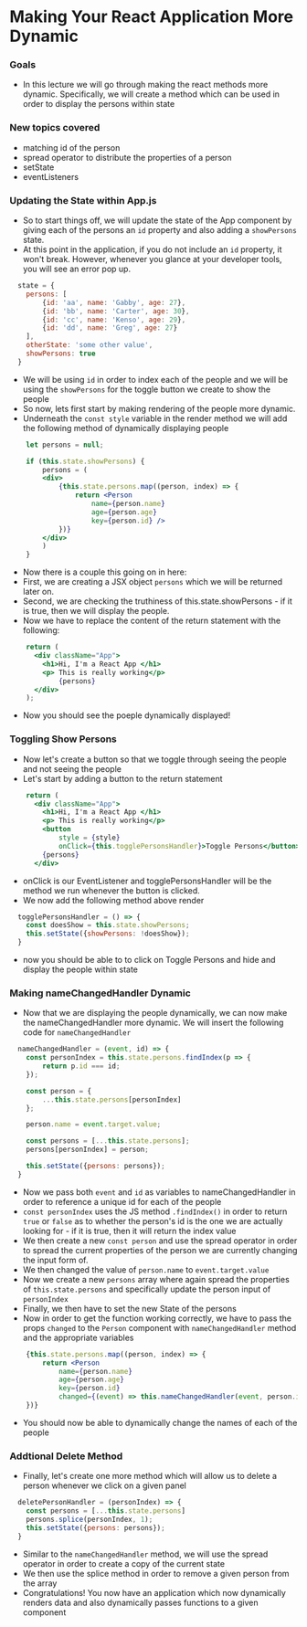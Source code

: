 # Making Your React Application More Dynamic 

### Goals
- In this lecture we will go through making the react methods more dynamic. Specifically, we will create a method which can be used in order to display the persons within state

### New topics covered
- matching id of the person
- spread operator to distribute the properties of a person
- setState
- eventListeners

### Updating the State within App.js
- So to start things off, we will update the state of the App component by giving each of the persons an `id` property and also adding a `showPersons` state.
- At this point in the application, if you do not include an `id` property, it won't break. However, whenever you glance at your developer tools, you will see an error pop up. 
```jsx 
  state = {
    persons: [
        {id: 'aa', name: 'Gabby', age: 27},
        {id: 'bb', name: 'Carter', age: 30},
        {id: 'cc', name: 'Kenso', age: 29},
        {id: 'dd', name: 'Greg', age: 27}
    ],
    otherState: 'some other value',
    showPersons: true
  }

```
- We will be using `id` in order to index each of the people and we will be using the `showPersons` for the toggle button we create to show the people
- So now, lets first start by making rendering of the people more dynamic.
- Underneath the `const style` variable in the render method we will add the following method of dynamically displaying people
```jsx
    let persons = null;

    if (this.state.showPersons) {
        persons = (
        <div>
            {this.state.persons.map((person, index) => {
                return <Person 
                    name={person.name} 
                    age={person.age} 
                    key={person.id} />
            })}
        </div>
        )
    }
```
- Now there is a couple this going on in here:
- First, we are creating a JSX object `persons` which we will be returned later on. 
- Second, we are checking the truthiness of this.state.showPersons - if it is true, then we will display the people.
- Now we have to replace the content of the return statement with the following: 
```jsx
    return (
      <div className="App">
        <h1>Hi, I'm a React App </h1>
        <p> This is really working</p>
            {persons}
      </div>
    );
```
- Now you should see the poeple dynamically displayed!

### Toggling Show Persons 
- Now let's create a button so that we toggle through seeing the people and not seeing the people
- Let's start by adding a button to the return statement 
```jsx
    return (
      <div className="App">
        <h1>Hi, I'm a React App </h1>
        <p> This is really working</p>
        <button 
            style = {style}
            onClick={this.togglePersonsHandler}>Toggle Persons</button>
        {persons}
      </div>
```
- onClick is our EventListener and togglePersonsHandler will be the method we run whenever the button is clicked.
- We now add the following method above render
```jsx
  togglePersonsHandler = () => {
    const doesShow = this.state.showPersons;
    this.setState({showPersons: !doesShow});
  }
```
- now you should be able to to click on Toggle Persons and hide and display the people within state

### Making nameChangedHandler Dynamic 
- Now that we are displaying the people dynamically, we can now make the nameChangedHandler more dynamic. We will insert the following code for `nameChangedHandler`
```jsx
  nameChangedHandler = (event, id) => {
    const personIndex = this.state.persons.findIndex(p => {
        return p.id === id;
    });

    const person = {
        ...this.state.persons[personIndex]
    };

    person.name = event.target.value;

    const persons = [...this.state.persons];
    persons[personIndex] = person;

    this.setState({persons: persons});
  }
```
- Now we pass both `event` and `id` as variables to nameChangedHandler in order to reference a unique id for each of the people
- `const personIndex` uses the JS method `.findIndex()` in order to return `true` or `false` as to whether the person's id is the one we are actually looking for - if it is true, then it will return the index value
- We then create a new `const person` and use the spread operator in order to spread the current properties of the person we are currently changing the input form of. 
- We then changed the value of `person.name` to `event.target.value`
- Now we create a new `persons` array where again spread the properties of `this.state.persons` and specifically update the person input of `personIndex`
- Finally, we then have to set the new State of the persons 
- Now in order to get the function working correctly, we have to pass the props `changed` to the `Person` component  with `nameChangedHandler` method and the appropriate variables
```jsx
    {this.state.persons.map((person, index) => {
        return <Person 
            name={person.name} 
            age={person.age} 
            key={person.id}
            changed={(event) => this.nameChangedHandler(event, person.id)} />
    })}
```
- You should now be able to dynamically change the names of each of the people 

### Addtional Delete Method 
- Finally, let's create one more method which will allow us to delete a person whenever we click on a given panel
```jsx
  deletePersonHandler = (personIndex) => {
    const persons = [...this.state.persons]
    persons.splice(personIndex, 1);
    this.setState({persons: persons});
  }
```
- Similar to the `nameChangedHandler` method, we will use the spread operator in order to create a copy of the current state 
- We then use the splice method in order to remove a given person from the array 
- Congratulations! You now have an application which now dynamically renders data and also dynamically passes functions to a given component